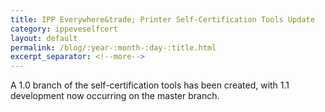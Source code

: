 ```yaml
---
title: IPP Everywhere&trade; Printer Self-Certification Tools Update
category: ippeveselfcert
layout: default
permalink: /blog/:year-:month-:day-:title.html
excerpt_separator: <!--more-->
---
```


A 1.0 branch of the self-certification tools has been created, with 1.1
development now occurring on the master branch.